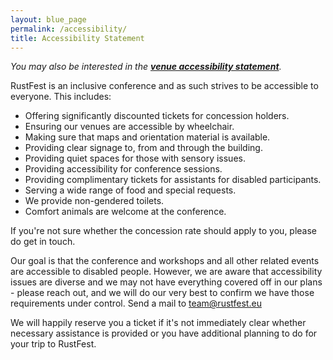 ```yaml
---
layout: blue_page
permalink: /accessibility/
title: Accessibility Statement
---
```


*You may also be interested in the [**venue accessibility statement**](http://www.focusterra.ethz.ch/en/your-visit.html).*

RustFest is an inclusive conference and as such strives to be accessible to everyone. This includes:

* Offering significantly discounted tickets for concession holders.
* Ensuring our venues are accessible by wheelchair.
* Making sure that maps and orientation material is available.
* Providing clear signage to, from and through the building.
* Providing quiet spaces for those with sensory issues.
* Providing accessibility for conference sessions.
* Providing complimentary tickets for assistants for disabled participants.
* Serving a wide range of food and special requests.
* We provide non-gendered toilets.
* Comfort animals are welcome at the conference.

If you're not sure whether the concession rate should apply to you, please do get in touch.

Our goal is that the conference and workshops and all other related events are accessible to disabled people. However, we are aware that accessibility issues are diverse and we may not have everything covered off in our plans - please reach out, and we will do our very best to confirm we have those requirements under control. Send a mail to [team@rustfest.eu](mailto:team@rustfest.eu)

We will happily reserve you a ticket if it's not immediately clear whether necessary assistance is provided or you have additional planning to do for your trip to RustFest.


